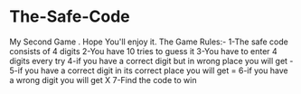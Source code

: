 # The-Safe-Code
My Second Game . Hope You'll enjoy it.
The Game Rules:- 
1-The safe code consists of 4 digits
2-You have 10 tries to guess it
3-You have to enter 4 digits every try
4-if you have a correct digit but in wrong place you will get -
5-if you have a correct digit in its correct place you will get =
6-if you have a wrong digit you will get X
7-Find the code to win

